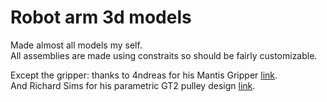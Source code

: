 # Robot arm 3d models

Made almost all models my self.\
All assemblies are made using constraits so should be fairly customizable.

Except the gripper: thanks to 4ndreas for his Mantis Gripper [link](https://www.thingiverse.com/thing:1480408).\
And Richard Sims for his parametric GT2 pulley design [link](https://www.chiefdelphi.com/t/inventor-gt2-pulley-generator/372303/2).